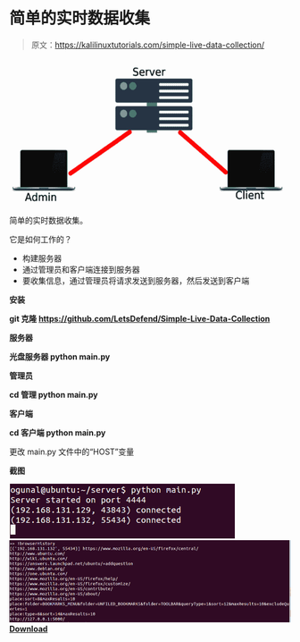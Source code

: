 # 简单的实时数据收集

> 原文：<https://kalilinuxtutorials.com/simple-live-data-collection/>

[![Simple Live Data Collection](img/1df1beaaa7c2e09f3ac0d6a5000f6ceb.png "Simple Live Data Collection")](https://1.bp.blogspot.com/-3VHR5d-5KSg/X5a2GtsYXkI/AAAAAAAAH18/ZrhSZ0FrCFAN8-O7oCGcGDDqlAq7OpTwACLcBGAsYHQ/s728/Simple-Live-Data-Collection%25281%2529.png)

简单的实时数据收集。

它是如何工作的？

*   构建服务器
*   通过管理员和客户端连接到服务器
*   要收集信息，通过管理员将请求发送到服务器，然后发送到客户端

**安装**

**git 克隆 https://github.com/LetsDefend/Simple-Live-Data-Collection**

**服务器**

**光盘服务器
python main.py**

**管理员**

**cd 管理
python main.py**

**客户端**

**cd 客户端
python main.py**

更改 main.py 文件中的“HOST”变量

**截图**

![](img/2c29939f7d59ef6a9de3a4b22ca55412.png)![](img/a7922d3a9a05bc29f6f229d90d1772c4.png)[**Download**](https://github.com/LetsDefend/Simple-Live-Data-Collection)